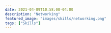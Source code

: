 ```yaml
---
date: 2021-04-09T10:58:08-04:00
description: "Networking"
featured_image: "images/skills/networking.png"
tags: ["Skills"]
---
```


